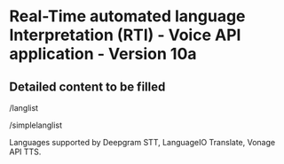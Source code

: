 # Real-Time automated language Interpretation (RTI) - Voice API application - Version 10a


## Detailed content to be filled

/langlist

/simplelanglist

Languages supported by Deepgram STT, LanguageIO Translate, Vonage API TTS.

 